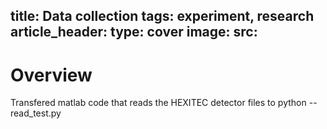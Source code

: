 title: Data collection
tags: experiment, research 
article_header:
  type: cover
  image:
    src: 
---

# Overview 
Transfered matlab code that reads the HEXITEC detector files to python -- read_test.py



